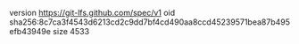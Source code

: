 version https://git-lfs.github.com/spec/v1
oid sha256:8c7ca3f4543d6213cd2c9dd7bf4cd490aa8ccd45239571bea87b495efb43949e
size 4533
